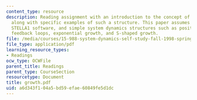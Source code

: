 ```yaml
---
content_type: resource
description: Reading assignment with an introduction to the concept of generic structures,
  along with specific examples of such a structure. This paper assumes knowledge of
  STELLA1 software, and simple system dynamics structures such as positive and negative
  feedback loops, exponential growth, and S-shaped growth.
file: /media/courses/15-988-system-dynamics-self-study-fall-1998-spring-1999/a6d343f104a5bd59efae60849fe5d1dc_growth.pdf
file_type: application/pdf
learning_resource_types:
- Readings
ocw_type: OCWFile
parent_title: Readings
parent_type: CourseSection
resourcetype: Document
title: growth.pdf
uid: a6d343f1-04a5-bd59-efae-60849fe5d1dc
---
```

